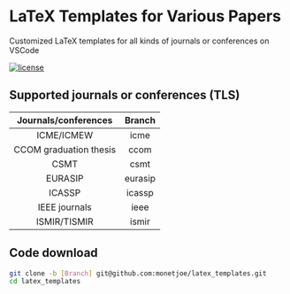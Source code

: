 # LaTeX Templates for Various Papers
Customized LaTeX templates for all kinds of journals or conferences on VSCode

[![license](https://img.shields.io/github/license/monetjoe/latex_templates.svg)](./LICENSE)

## Supported journals or conferences (TLS)
|  Journals/conferences  | Branch  |
| :--------------------: | :-----: |
|       ICME/ICMEW       |  icme   |
| CCOM graduation thesis |  ccom   |
|          CSMT          |  csmt   |
|        EURASIP         | eurasip |
|         ICASSP         | icassp  |
|     IEEE journals      |  ieee   |
|      ISMIR/TISMIR      |  ismir  |

## Code download
```bash
git clone -b [Branch] git@github.com:monetjoe/latex_templates.git
cd latex_templates
```
